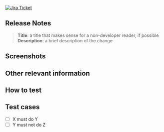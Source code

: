 <!-- Change XXXX for the ticket number -->

[![Jira Ticket](https://img.shields.io/badge/Jira-RB--XXXX-0052CC?style=flat&logo=jira&logoColor=white&labelColor=0052CC&color=303030)](https://runebingo.atlassian.net/browse/RB-XXXX)

## Release Notes

<!-- Add the changelog entry here, following this template if applicable -->

> **Title**: a title that makes sense for a non-developer reader, if possible
> **Description**: a brief description of the change

## Screenshots

<!-- Add screenshots, if applicable -->

## Other relevant information

<!-- Add any other relevant information here, that will help your reviewer understand more your code. -->

## How to test

<!-- Add instructions on how to test your code -->

## Test cases

<!-- Add test cases that cover your changes -->

- [ ] X must do Y
- [ ] Y must not do Z
